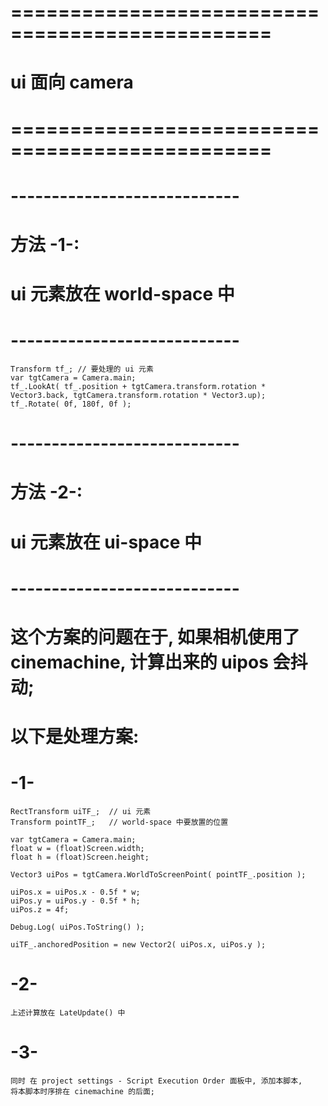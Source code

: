 # ================================================ #
#          ui 面向 camera
# ================================================ #


# ---------------------------- #
# 方法 -1-:
#          ui 元素放在 world-space 中
# ---------------------------- #

    Transform tf_; // 要处理的 ui 元素
    var tgtCamera = Camera.main;
    tf_.LookAt( tf_.position + tgtCamera.transform.rotation * Vector3.back, tgtCamera.transform.rotation * Vector3.up);
    tf_.Rotate( 0f, 180f, 0f );

# ---------------------------- #
# 方法 -2-:
#          ui 元素放在 ui-space 中
# ---------------------------- #

# 这个方案的问题在于, 如果相机使用了 cinemachine, 计算出来的 uipos 会抖动;
# 以下是处理方案:

# -1-
    RectTransform uiTF_;  // ui 元素
    Transform pointTF_;   // world-space 中要放置的位置

    var tgtCamera = Camera.main;
    float w = (float)Screen.width;
    float h = (float)Screen.height;

    Vector3 uiPos = tgtCamera.WorldToScreenPoint( pointTF_.position );

    uiPos.x = uiPos.x - 0.5f * w;
    uiPos.y = uiPos.y - 0.5f * h;
    uiPos.z = 4f;

    Debug.Log( uiPos.ToString() );

    uiTF_.anchoredPosition = new Vector2( uiPos.x, uiPos.y );

# -2-
    上述计算放在 LateUpdate() 中

# -3-
    同时 在 project settings - Script Execution Order 面板中, 添加本脚本, 
	将本脚本时序排在 cinemachine 的后面;















































